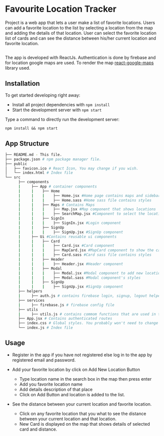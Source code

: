 # Favourite Location Tracker

Project is a web app that lets a user make a list of favorite locations. Users can add a favorite location to the list by selecting a location from the map and adding the details of that location.
User can select the favorite location list of cards and can see the distance between his/her current location and favorite location.

##

The app is developed with ReactJs. Authentication is done by firebase and for location google maps are used.
To render the map [react-google-maps](https://tomchentw.github.io/react-google-maps/) library used. 

## Installation

To get started developing right away:

* Install all project dependencies with `npm install`
* Start the development server with `npm start`

Type a command to directly run the development server:
```
npm install && npm start
```

## App Structure
```bash
├── README.md - This file.
├── package.json # npm package manager file.
├── public
│   ├── favicon.ico # React Icon, You may change if you wish.
│   └── index.html # Index file
└── src
      ├── components
      |     ├── App # container components
      |     |    ├── Home
      |     |    |    ├── Home.jsx #Home page contains maps and sidebar
      |     |    |    ├── Home.sass #Home sass file contains styles
      |     |    ├── Maps # Contains Maps
      |     |    |    ├── Map.jsx #Map component that shows locations
      |     |    |    ├── SearchMap.jsx #Component to select the location from map
      |     |    ├── SignIn
      |     |    |    ├── SignIn.jsx #Login component
      |     |    ├── SignUp
      |     |    |    ├── SignUp.jsx #SignUp component
      |     ├── Ui #Contains reusable ui components
      |     |    ├── Card
      |     |    |    ├── Card.jsx #Card component
      |     |    |    ├── MapCard.jsx #MapCard component to show the card on map
      |     |    |    ├── Card.sass #Card sass file contains styles
      |     |    ├── Header
      |     |    |    ├── Header.jsx #Header component
      |     |    ├── Modal
      |     |    |    ├── Modal.jsx #Modal component to add new location
      |     |    |    ├── Modal.sass #Modal component's styles
      |     |    ├── SignUp
      |     |    |    ├── SignUp.jsx #SignUp component
      ├── helpers
      |     ├── auth.js # contains firebase login, signup, logout helper methods
      ├── services
      |     ├── firebase.js # firebase config file
      ├── utils
      |     ├── utils.js # contains commom functions that are used in the app
      ├── App.jsx # Contains authenticated routes
      ├── index.css # Global styles. You probably won't need to change anything here.
      └── index.js # Index file
```

## Usage


* Register in the app if you have not registered else log in to the app by registered email and password.


* Add your favorite location by click on Add New Location Button

    * Type location name in the search box in the map then press enter
    * Add you favorite location name
    * Add details description of that place 
    * Click on Add Button and location is added to the list.

* See the distance between your current location and favorite location.
    * Click on any favorite location that you what to see the distance between your current location and that location.
    * New Card is displayed on the map that shows details of selected card and distance.

